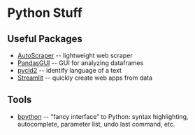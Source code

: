 # Python Stuff

## Useful Packages

- [AutoScraper](https://github.com/alirezamika/autoscraper) -- lightweight web scraper
- [PandasGUI](https://github.com/adamerose/pandasgui) -- GUI for analyzing dataframes
- [pycld2](https://pypi.org/project/pycld2/) -- identify language of a text
- [Streamlit](https://www.streamlit.io) -- quickly create web apps from data

## Tools

- [bpython](https://bpython-interpreter.org) -- “fancy interface” to Python: syntax highlighting, autocomplete, parameter list, undo last command, etc.
